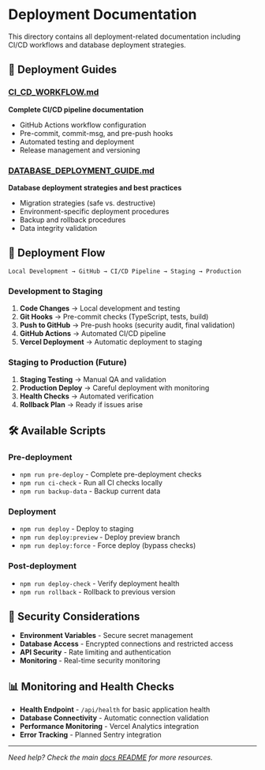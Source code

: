 # Deployment Documentation

This directory contains all deployment-related documentation including CI/CD workflows and database deployment strategies.

## 🚀 Deployment Guides

### **[CI_CD_WORKFLOW.md](./CI_CD_WORKFLOW.md)**
**Complete CI/CD pipeline documentation**
- GitHub Actions workflow configuration
- Pre-commit, commit-msg, and pre-push hooks
- Automated testing and deployment
- Release management and versioning

### **[DATABASE_DEPLOYMENT_GUIDE.md](./DATABASE_DEPLOYMENT_GUIDE.md)**
**Database deployment strategies and best practices**
- Migration strategies (safe vs. destructive)
- Environment-specific deployment procedures
- Backup and rollback procedures
- Data integrity validation

## 🔄 Deployment Flow

```
Local Development → GitHub → CI/CD Pipeline → Staging → Production
```

### **Development to Staging**
1. **Code Changes** → Local development and testing
2. **Git Hooks** → Pre-commit checks (TypeScript, tests, build)
3. **Push to GitHub** → Pre-push hooks (security audit, final validation)
4. **GitHub Actions** → Automated CI/CD pipeline
5. **Vercel Deployment** → Automatic deployment to staging

### **Staging to Production** (Future)
1. **Staging Testing** → Manual QA and validation
2. **Production Deploy** → Careful deployment with monitoring
3. **Health Checks** → Automated verification
4. **Rollback Plan** → Ready if issues arise

## 🛠️ Available Scripts

### **Pre-deployment**
- `npm run pre-deploy` - Complete pre-deployment checks
- `npm run ci-check` - Run all CI checks locally
- `npm run backup-data` - Backup current data

### **Deployment**
- `npm run deploy` - Deploy to staging
- `npm run deploy:preview` - Deploy preview branch
- `npm run deploy:force` - Force deploy (bypass checks)

### **Post-deployment**
- `npm run deploy-check` - Verify deployment health
- `npm run rollback` - Rollback to previous version

## 🔐 Security Considerations

- **Environment Variables** - Secure secret management
- **Database Access** - Encrypted connections and restricted access
- **API Security** - Rate limiting and authentication
- **Monitoring** - Real-time security monitoring

## 📊 Monitoring and Health Checks

- **Health Endpoint** - `/api/health` for basic application health
- **Database Connectivity** - Automatic connection validation
- **Performance Monitoring** - Vercel Analytics integration
- **Error Tracking** - Planned Sentry integration

---

*Need help? Check the main [docs README](../README.md) for more resources.*
